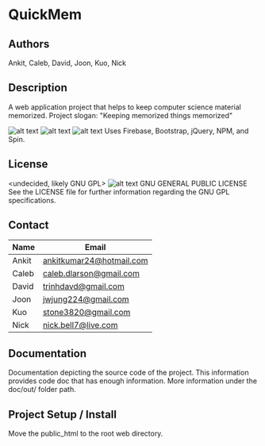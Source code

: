 # QuickMem

## Authors
Ankit, Caleb, David, Joon, Kuo, Nick

## Description
A web application project that helps to keep computer science material memorized. Project slogan: "Keeping memorized things memorized"

![alt text](http://firebase.github.io/firebase-simple-login/img/firebase_os_logo.png "Firebase Logo")
![alt text](http://bmdm.com/wp-content/uploads/bootstrap.png "Bootstrap Logo")
![alt text](http://bmdm.com/wp-content/uploads/bootstrap.png "jQuery Logo")
Uses Firebase, Bootstrap, jQuery, NPM, and Spin.

## License
<undecided, likely GNU GPL>
![alt text](http://www.gnu.org/graphics/heckert_gnu.small.png "LICENSE GNU GNPL Logo")
GNU GENERAL PUBLIC LICENSE
See the LICENSE file for further information regarding the GNU GPL specifications.

## Contact
Name | Email
--- | ---
Ankit | ankitkumar24@hotmail.com
Caleb | caleb.dlarson@gmail.com
David | trinhdavd@gmail.com
Joon | jwjung224@gmail.com
Kuo | stone3820@gmail.com
Nick | nick.bell7@live.com

## Documentation
Documentation depicting the source code of the project. This information provides code doc that has enough information. More information under the doc/out/ folder path.

## Project Setup / Install
Move the public_html to the root web directory.
